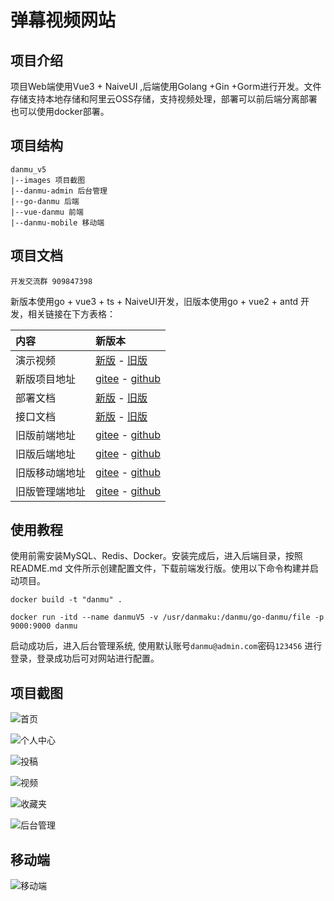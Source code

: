 # 弹幕视频网站

## 项目介绍
项目Web端使用Vue3 + NaiveUI ,后端使用Golang +Gin +Gorm进行开发。文件存储支持本地存储和阿里云OSS存储，支持视频处理，部署可以前后端分离部署也可以使用docker部署。

## 项目结构
```
danmu_v5
|--images 项目截图
|--danmu-admin 后台管理
|--go-danmu 后端
|--vue-danmu 前端
|--danmu-mobile 移动端
```

## 项目文档

`开发交流群 909847398`

新版本使用go + vue3 + ts + NaiveUI开发，旧版本使用go + vue2 + antd 开发，相关链接在下方表格：

|内容|新版本|
|:-----  |:-----|
|演示视频 |[新版]( https://www.bilibili.com/video/BV1DT411E7oV) - [旧版](https://www.bilibili.com/video/BV1TA411F7xz)  |
|新版项目地址 |[gitee](https://gitee.com/wzmgit/danmu-v5) - [github](https://github.com/wangzmgit/danmu-v5)  |
|部署文档 |[新版](http://www.kuukaa.fun/quick_use/config.html) - [旧版](http://old.kuukaa.fun/quick_use/config.html)  |
|接口文档 |[新版](http://www.kuukaa.fun/api/explain.html) - [旧版](http://old.kuukaa.fun/api/status.html)  |
|旧版前端地址 |[gitee](https://gitee.com/wzmgit/vue-danmu) - [github](https://github.com/wangzmgit/vue-danmu)  |
|旧版后端地址 |[gitee](https://gitee.com/wzmgit/go-danmu) - [github](https://github.com/wangzmgit/go-danmu)  |
|旧版移动端地址 |[gitee](https://gitee.com/wzmgit/danmu-mobile) - [github](https://github.com/wangzmgit/danmu-mobile)  |
|旧版管理端地址 |[gitee](https://gitee.com/wzmgit/danmu-admin) - [github](https://github.com/wangzmgit/danmu-admin)  |


## 使用教程
使用前需安装MySQL、Redis、Docker。安装完成后，进入后端目录，按照 README.md 文件所示创建配置文件，下载前端发行版。使用以下命令构建并启动项目。
```
docker build -t "danmu" .

docker run -itd --name danmuV5 -v /usr/danmaku:/danmu/go-danmu/file -p 9000:9000 danmu
```
启动成功后，进入后台管理系统, 使用默认账号`danmu@admin.com`密码`123456` 进行登录，登录成功后可对网站进行配置。


## 项目截图

![首页](http://www.kuukaa.fun/img/home.png)

![个人中心](http://www.kuukaa.fun/img/space.png)

![投稿](http://www.kuukaa.fun/img/upload.png)

![视频](http://www.kuukaa.fun/img/video.png)

![收藏夹](http://www.kuukaa.fun/img/collection.png)

![后台管理](http://www.kuukaa.fun/img/manage_about.png)

## 移动端
![移动端](http://www.kuukaa.fun/img/mobile.jpeg)
